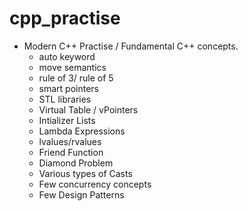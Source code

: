 # cpp_practise
- Modern C++ Practise / Fundamental C++ concepts.
  - auto keyword
  - move semantics
  - rule of 3/ rule of 5
  - smart pointers
  - STL libraries
  - Virtual Table / vPointers
  - Intializer Lists
  - Lambda Expressions
  - lvalues/rvalues
  - Friend Function
  - Diamond Problem
  - Various types of Casts
  - Few concurrency concepts
  - Few Design Patterns


